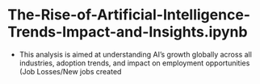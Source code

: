# The-Rise-of-Artificial-Intelligence-Trends-Impact-and-Insights.ipynb
  
- This analysis is aimed at understanding AI’s growth globally across all industries, adoption trends, and impact on employment opportunities (Job Losses/New jobs created
